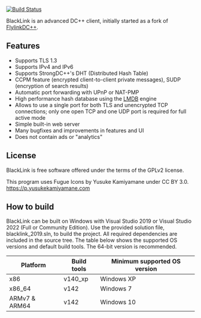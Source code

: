[![Build Status](https://ci.appveyor.com/api/projects/status/github/zipper9/blacklink?svg=true)](https://ci.appveyor.com/api/projects/status/github/zipper9/blacklink)

BlackLink is an advanced DC++ client, initially started as a fork of [FlylinkDC++](https://github.com/pavel-pimenov/flylinkdc-r5xx).

## Features

- Supports TLS 1.3
- Supports IPv4 and IPv6
- Supports StrongDC++'s DHT (Distributed Hash Table)
- CCPM feature (encrypted client-to-client private messages), SUDP (encryption of search results)
- Automatic port forwarding with UPnP or NAT-PMP
- High performance hash database using the [LMDB](https://github.com/LMDB/lmdb) engine
- Allows to use a single port for both TLS and unencrypted TCP connections; only one open TCP and one UDP port is required for full active mode
- Simple built-in web server
- Many bugfixes and improvements in features and UI
- Does not contain ads or "analytics"

## License

BlackLink is free software offered under the terms of the GPLv2 license.

This program uses Fugue Icons by Yusuke Kamiyamane under CC BY 3.0.
https://p.yusukekamiyamane.com

## How to build

BlackLink can be built on Windows with Visual Studio 2019 or Visual Studio 2022 (Full or Community Edition).
Use the provided solution file, blacklink_2019.sln, to build the project. All required dependencies are included in the source tree.
The table below shows the supported OS versions and default build tools. The 64-bit version is recommended.

| Platform      | Build tools | Minimum supported OS version |
|---------------|-------------|------------------------------|
| x86           | v140_xp     | Windows XP                   |
| x86_64        | v142        | Windows 7                    |
| ARMv7 & ARM64 | v142        | Windows 10                   |
